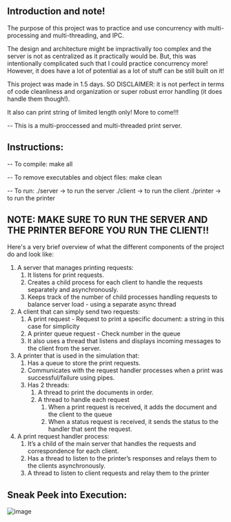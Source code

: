 ## Introduction and note!

The purpose of this project was to practice and use concurrency with multi-processing and multi-threading, and IPC.

The design and architecture might be impractivally too complex and the server is not as centralized as it practically would be. But, this was intentionally complicated such that I could practice concurrency more! However, it does have a lot of potential as a lot of stuff can be still built on it!

This project was made in 1.5 days. SO DISCLAIMER: it is not perfect in terms of code cleanliness and organization or super robust error handling (it does handle them though!). 

It also can print string of limited length only! More to come!!!

-- This is a multi-proccessed and multi-threaded print server.


## Instructions: 
-- To compile:
    make all

-- To remove executables and object files:
    make clean

-- To run:
    ./server -> to run the server
    ./client -> to run the client
    ./printer -> to run the printer


## NOTE: MAKE SURE TO RUN THE SERVER AND THE PRINTER BEFORE YOU RUN THE CLIENT!!

Here's a very brief overview of what the different components of the project do and look like:


1. A server that manages printing requests:
    1. It listens for print requests.
    2. Creates a child process for each client to handle the requests separately and asynchronously.
    3. Keeps track of the number of child processes handling requests to balance server load - using a separate async thread
2. A client that can simply send two requests:
    1. A print request - Request to print a specific document: a string in this case for simplicity
    2. A printer queue request - Check number in the queue
    3. It also uses a thread that listens and displays incoming messages to the client from the server.
3. A printer that is used in the simulation that:
    1. Has a queue to store the print requests.
    2. Communicates with the request handler processes when a print was successful/failure using pipes.
    3. Has 2 threads: 
        1. A thread to print the documents in order.
        2. A thread to handle each request
            1. When a print request is received, it adds the document and the client to the queue
            2. When a status request is received, it sends the status to the handler that sent the request.
4. A print request handler process:
    1. It’s a child of the main server that handles the requests and correspondence for each client.
    2. Has a thread to listen to the printer’s responses and relays them to the clients asynchronously.
    3. A thread to listen to client requests and relay them to the printer

## Sneak Peek into Execution:

![image](https://github.com/Titan0932/Multiproccessed-Print-server/assets/73685436/50e76f2e-f40a-4178-9812-8dd031cd020e)


